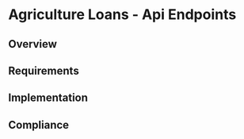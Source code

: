 # Agriculture Loans - Api Endpoints

## Overview

## Requirements

## Implementation

## Compliance

